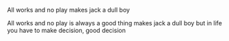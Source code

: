 All works 
and no play 
makes jack 
a dull boy

All works 
and no play 
is always a good thing
makes jack 
a dull boy
but in life you have to make decision, good decision


